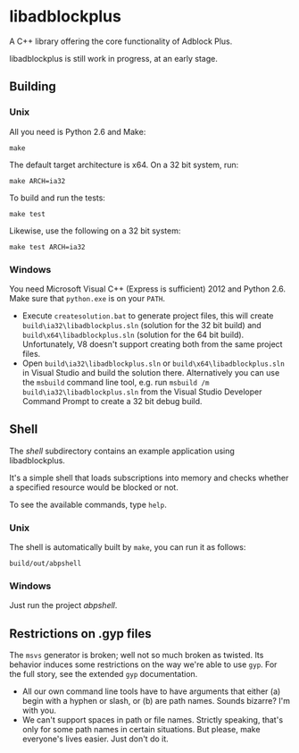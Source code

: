 libadblockplus
==============

A C++ library offering the core functionality of Adblock Plus.

libadblockplus is still work in progress, at an early stage.

Building
--------

### Unix

All you need is Python 2.6 and Make:

    make

The default target architecture is x64. On a 32 bit system, run:

    make ARCH=ia32

To build and run the tests:

    make test

Likewise, use the following on a 32 bit system:

    make test ARCH=ia32

### Windows

You need Microsoft Visual C++ (Express is sufficient) 2012
and Python 2.6. Make sure that `python.exe` is on your `PATH`.

* Execute `createsolution.bat` to generate project files, this will create
`build\ia32\libadblockplus.sln` (solution for the 32 bit build) and
`build\x64\libadblockplus.sln` (solution for the 64 bit build). Unfortunately,
V8 doesn't support creating both from the same project files.
* Open `build\ia32\libadblockplus.sln` or `build\x64\libadblockplus.sln` in
Visual Studio and build the solution there. Alternatively you can use the
`msbuild` command line tool, e.g. run `msbuild /m build\ia32\libadblockplus.sln`
from the Visual Studio Developer Command Prompt to create a 32 bit debug build.

Shell
-----

The _shell_ subdirectory contains an example application using libadblockplus.

It's a simple shell that loads subscriptions into memory and checks
whether a specified resource would be blocked or not.

To see the available commands, type `help`.

### Unix

The shell is automatically built by `make`, you can run it as follows:

    build/out/abpshell

### Windows

Just run the project *abpshell*.

Restrictions on .gyp files
--------------------------

The `msvs` generator is broken; well not so much broken as twisted.
Its behavior induces some restrictions on the way we're able to use `gyp`.
For the full story, see the extended `gyp` documentation.

* All our own command line tools have to have arguments that
    either (a) begin with a hyphen or slash,
    or (b) are path names. Sounds bizarre? I'm with you.
* We can't support spaces in path or file names.
    Strictly speaking, that's only for some path names in certain situations.
    But please, make everyone's lives easier.
    Just don't do it.
